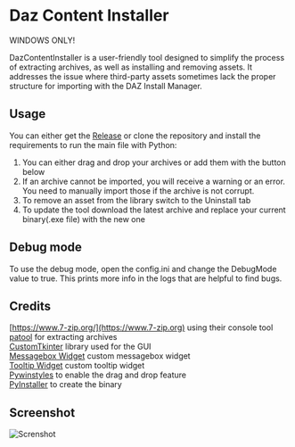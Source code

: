 # Daz Content Installer
WINDOWS ONLY!  

DazContentInstaller is a user-friendly tool designed to simplify the process of extracting archives, as well as installing and removing assets. It addresses the issue where third-party assets sometimes lack the proper structure for importing with the DAZ Install Manager.

## Usage

You can either get the [Release](https://github.com/Ati1707/DazContentInstaller/releases) or clone the repository and install the requirements to run the main file with Python:

1. You can either drag and drop your archives or add them with the button below
2. If an archive cannot be imported, you will receive a warning or an error. You need to manually import those if the archive is not corrupt.
3. To remove an asset from the library switch to the Uninstall tab
4. To update the tool download the latest archive and replace your current binary(.exe file) with the new one

## Debug mode

To use the debug mode, open the config.ini and change the DebugMode value to true.
This prints more info in the logs that are helpful to find bugs.

## Credits

[https://www.7-zip.org/](https://www.7-zip.org) using their console tool  
[patool](https://github.com/wummel/patool) for extracting archives  
[CustomTkinter](https://github.com/TomSchimansky/CustomTkinter) library used for the GUI  
[Messagebox Widget](https://github.com/Akascape/CTkMessagebox) custom messagebox widget  
[Tooltip Widget](https://github.com/Akascape/CTkToolTip) custom tooltip widget  
[Pywinstyles](https://github.com/Akascape/py-window-styles) to enable the drag and drop feature  
[PyInstaller](https://github.com/pyinstaller/pyinstaller) to create the binary
## Screenshot

![Screnshot](https://github.com/user-attachments/assets/c3eee28f-14c0-4dec-8f46-2dd541274a96)
